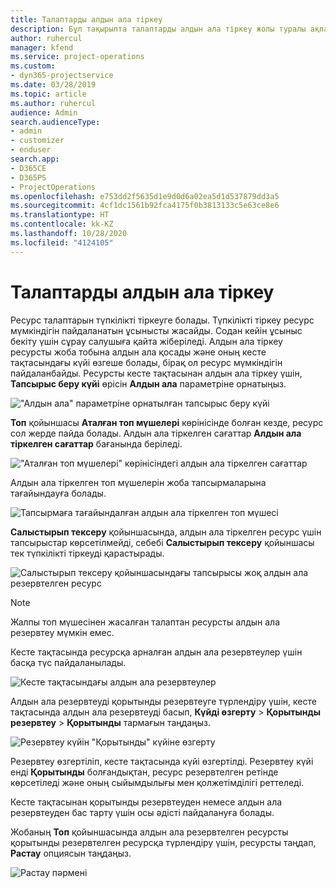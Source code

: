 ```yaml
---
title: Талаптарды алдын ала тіркеу
description: Бұл тақырыпта талаптарды алдын ала тіркеу жолы туралы ақпарат берілген.
author: ruhercul
manager: kfend
ms.service: project-operations
ms.custom:
- dyn365-projectservice
ms.date: 03/28/2019
ms.topic: article
ms.author: ruhercul
audience: Admin
search.audienceType:
- admin
- customizer
- enduser
search.app:
- D365CE
- D365PS
- ProjectOperations
ms.openlocfilehash: e753dd2f5635d1e9d0d6a02ea5d1d537879dd3a5
ms.sourcegitcommit: 4cf1dc1561b92fca4175f0b3813133c5e63ce8e6
ms.translationtype: HT
ms.contentlocale: kk-KZ
ms.lasthandoff: 10/28/2020
ms.locfileid: "4124105"
---
```

# <a name="soft-book-requirements"></a>Талаптарды алдын ала тіркеу

Ресурс талаптарын түпкілікті тіркеуге болады. Түпкілікті тіркеу ресурс мүмкіндігін пайдаланатын ұсынысты жасайды. Содан кейін ұсыныс бекіту үшін сұрау салушыға қайта жіберіледі. Алдын ала тіркеу ресурсты жоба тобына алдын ала қосады және оның кесте тақтасындағы күйі өзгеше болады, бірақ ол ресурс мүмкіндігін пайдаланбайды. Ресурсты кесте тақтасынан алдын ала тіркеу үшін, **Тапсырыс беру күйі** өрісін **Алдын ала** параметріне орнатыңыз.

!["Алдын ала" параметріне орнатылған тапсырыс беру күйі](media/Resource-Management-image77.png)

**Топ** қойыншасы **Аталған топ мүшелері** көрінісінде болған кезде, ресурс сол жерде пайда болады. Алдын ала тіркелген сағаттар **Алдын ала тіркелген сағаттар** бағанында беріледі.

!["Аталған топ мүшелері" көрінісіндегі алдын ала тіркелген сағаттар](media/Resource-Management-image78.png)

Алдын ала тіркелген топ мүшелерін жоба тапсырмаларына тағайындауға болады.

![Тапсырмаға тағайындалған алдын ала тіркелген топ мүшесі](media/Resource-Management-image79.png)

**Салыстырып тексеру** қойыншасында, алдын ала тіркелген ресурс үшін тапсырыстар көрсетілмейді, себебі **Салыстырып тексеру** қойыншасы тек түпкілікті тіркеуді қарастырады.

![Салыстырып тексеру қойыншасындағы тапсырысы жоқ алдын ала резервтелген ресурс](media/Resource-Management-image80.png)

> [!NOTE]
> Жалпы топ мүшесінен жасалған талаптан ресурсты алдын ала резервтеу мүмкін емес.

Кесте тақтасында ресурсқа арналған алдын ала резервтеулер үшін басқа түс пайдаланылады.

![Кесте тақтасындағы алдын ала резервтеулер](media/Resource-Management-image81.png)

Алдын ала резервтеуді қорытынды резервтеуге түрлендіру үшін, кесте тақтасында алдын ала резервтеуді басып, **Күйді өзгерту** \> **Қорытынды резервтеу** \> **Қорытынды** тармағын таңдаңыз.

![Резервтеу күйін "Қорытынды" күйіне өзгерту](media/Resource-Management-image82.png)

Резервтеу өзгертіліп, кесте тақтасында күйі өзгертілді. Резервтеу күйі енді **Қорытынды** болғандықтан, ресурс резервтелген ретінде көрсетіледі және оның сыйымдылығы мен қолжетімділігі реттеледі.

Кесте тақтасынан қорытынды резервтеуден немесе алдын ала резервтеуден бас тарту үшін осы әдісті пайдалануға болады.

Жобаның **Топ** қойыншасында алдын ала резервтелген ресурсты қорытынды резервтелген ресурсқа түрлендіру үшін, ресурсты таңдап, **Растау** опциясын таңдаңыз.

![Растау пәрмені](media/Resource-Management-image83.png)
